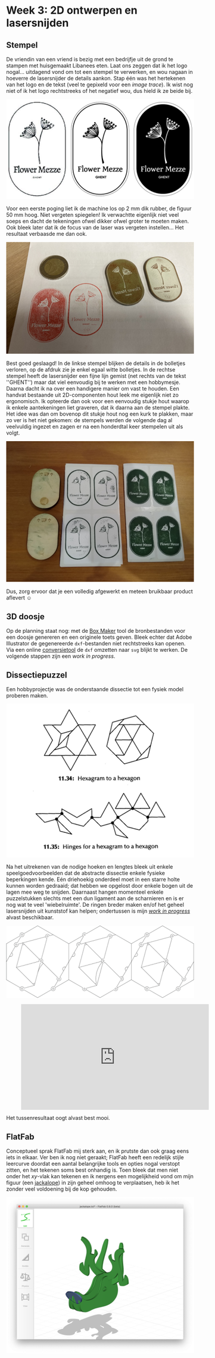 # Week 3: 2D ontwerpen en lasersnijden

## Stempel

De vriendin van een vriend is bezig met een bedrijfje uit de grond te stampen met huisgemaakt Libanees eten. Laat ons zeggen dat ik het logo nogal… uitdagend vond om tot een stempel te verwerken, en wou nagaan in hoeverre de lasersnijder de details aankon. Stap één was het hertekenen van het logo en de tekst (veel te gepixeld voor een _image trace_). Ik wist nog niet of ik het logo rechtstreeks of het negatief wou, dus hield ik ze beide bij.

![mezze1](../assets/images/03FlowerMezze1.jpg "Mezze Flower stempel 1")

Voor een eerste poging liet ik de machine los op 2 mm dik rubber, de figuur 50 mm hoog. Niet vergeten spiegelen! Ik verwachtte eigenlijk niet veel soeps en dacht de tekeningen ofwel dikker ofwel groter te moeten maken. Ook bleek later dat ik de focus van de laser was vergeten instellen… Het resultaat verbaasde me dan ook.

![mezze2](../assets/images/03FlowerMezze2.jpg "Mezze Flower stempel 2")

Best goed geslaagd! In de linkse stempel blijken de details in de bolletjes verloren, op de afdruk zie je enkel egaal witte bolletjes. In de rechtse stempel heeft de lasersnijder een fijne lijn gemist (net rechts van de tekst ''GHENT'') maar dat viel eenvoudig bij te werken met een hobbymesje. Daarna dacht ik na over een handigere manier om vast te houden. Een handvat bestaande uit 2D-componenten hout leek me eigenlijk niet zo ergonomisch. Ik opteerde dan ook voor een eenvoudig stukje hout waarop ik enkele aantekeningen liet graveren, dat ik daarna aan de stempel plakte. Het idee was dan om bovenop dit stukje hout nog een kurk te plakken, maar zo ver is het niet gekomen: de stempels werden de volgende dag al veelvuldig ingezet en zagen er na een honderdtal keer stempelen uit als volgt.

![mezze3](../assets/images/03FlowerMezze3.jpg "Mezze Flower stempel 3")

Dus, zorg ervoor dat je een volledig afgewerkt en meteen bruikbaar product aflevert &#9786;

## 3D doosje

Op de planning staat nog: met de [Box Maker](http://ingegno.be/Manuals/openjscad/boxmaker.html) tool de bronbestanden voor een doosje genereren en een originele toets geven. Bleek echter dat Adobe Illustrator de gegenereerde `dxf`-bestanden niet rechtstreeks kan openen. Via een online [conversietool](https://www.dxfconverter.org/) de `dxf` omzetten naar `svg` blijkt te werken. De volgende stappen zijn een _work in progress_.

## Dissectiepuzzel

Een hobbyprojectje was de onderstaande dissectie tot een fysiek model proberen maken.

![hexagram](../assets/images/03HexagramToHexagon.jpg "Hexagram to hexagon")

Na het uitrekenen van de nodige hoeken en lengtes bleek uit enkele speelgoedvoorbeelden dat de abstracte dissectie enkele fysieke beperkingen kende. Eén driehoekig onderdeel moet in een starre holte kunnen worden gedraaid; dat hebben we opgelost door enkele bogen uit de lagen mee weg te snijden. Daarnaast hangen momenteel enkele puzzelstukken slechts met een dun ligament aan de scharnieren en is er nog wat te veel 'wiebelruimte'. De ringen breder maken en/of het geheel lasersnijden uit kunststof kan helpen; ondertussen is mijn [_work in progress_](../assets/HexagramToHexagon.ai) alvast beschikbaar.

![hexagram2](../assets/images/03HexagramToHexagon2.png "Hexagram to hexagon: bouwplan")

<figure class="video_container" style="position: relative; width: 100%; height: 0; padding-bottom: 56.25%;">
  <iframe src="https://www.youtube.com/embed/PowHLOfiBgA" frameborder="0" allowfullscreen="true" style="position: absolute; top: 0; left: 0; width: 100%; height: 100%;">
  </iframe>
</figure>

Het tussenresultaat oogt alvast best mooi.

## FlatFab

Conceptueel sprak FlatFab mij sterk aan, en ik prutste dan ook graag eens iets in elkaar. Ver ben ik nog niet geraakt; FlatFab heeft een redelijk stijle leercurve doordat een aantal belangrijke tools en opties nogal verstopt zitten, en het tekenen soms best onhandig is. Toen bleek dat men niet onder het _xy_-vlak kan tekenen en ik nergens een mogelijkheid vond om mijn figuur (een [jackalope](https://en.wikipedia.org/wiki/Jackalope)) in zijn geheel omhoog te verplaatsen, heb ik het zonder veel voldoening bij de kop gehouden.

![flatfab](../assets/images/03FlatfabJackalope.png "FlatFab")
